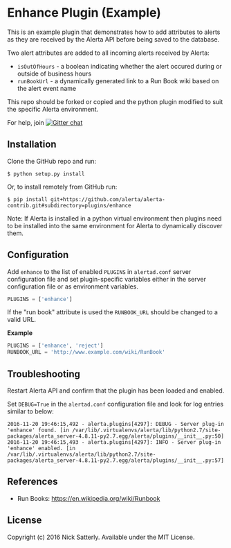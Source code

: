 Enhance Plugin (Example)
========================

This is an example plugin that demonstrates how to add attributes to alerts as they
are received by the Alerta API before being saved to the database.

Two alert attributes are added to all incoming alerts received by Alerta:

  * `isOutOfHours` - a boolean indicating whether the alert occured during or outside of business hours
  * `runBookUrl` - a dynamically generated link to a Run Book wiki based on the alert event name

This repo should be forked or copied and the python plugin modified to suit
the specific Alerta environment.

For help, join [![Gitter chat](https://badges.gitter.im/alerta/chat.png)](https://gitter.im/alerta/chat)

Installation
------------

Clone the GitHub repo and run:

    $ python setup.py install

Or, to install remotely from GitHub run:

    $ pip install git+https://github.com/alerta/alerta-contrib.git#subdirectory=plugins/enhance

Note: If Alerta is installed in a python virtual environment then plugins
need to be installed into the same environment for Alerta to dynamically
discover them.

Configuration
-------------

Add `enhance` to the list of enabled `PLUGINS` in `alertad.conf` server
configuration file and set plugin-specific variables either in the
server configuration file or as environment variables.

```python
PLUGINS = ['enhance']
```

If the "run book" attribute is used the `RUNBOOK_URL` should be changed
to a valid URL.

**Example**

```python
PLUGINS = ['enhance', 'reject']
RUNBOOK_URL = 'http://www.example.com/wiki/RunBook'
```

Troubleshooting
---------------

Restart Alerta API and confirm that the plugin has been loaded and enabled.

Set `DEBUG=True` in the `alertad.conf` configuration file and look for log
entries similar to below:

```
2016-11-20 19:46:15,492 - alerta.plugins[4297]: DEBUG - Server plug-in 'enhance' found. [in /var/lib/.virtualenvs/alerta/lib/python2.7/site-packages/alerta_server-4.8.11-py2.7.egg/alerta/plugins/__init__.py:50]
2016-11-20 19:46:15,493 - alerta.plugins[4297]: INFO - Server plug-in 'enhance' enabled. [in /var/lib/.virtualenvs/alerta/lib/python2.7/site-packages/alerta_server-4.8.11-py2.7.egg/alerta/plugins/__init__.py:57]
```

References
----------

  * Run Books: https://en.wikipedia.org/wiki/Runbook

License
-------

Copyright (c) 2016 Nick Satterly. Available under the MIT License.

